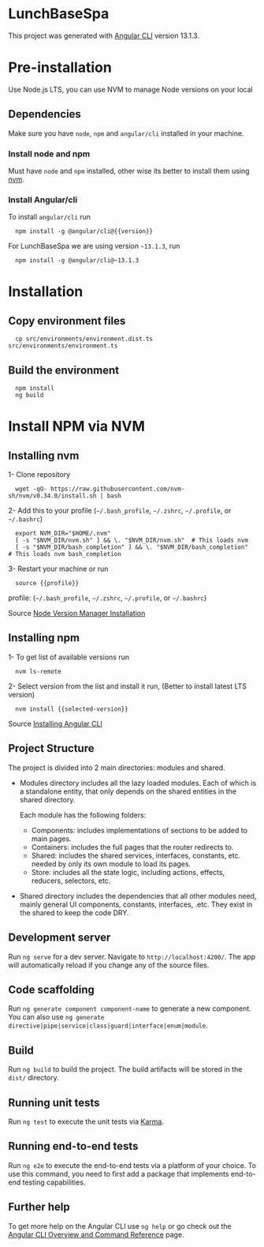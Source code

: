 # LunchBaseSpa

This project was generated with [Angular CLI](https://github.com/angular/angular-cli) version 13.1.3.

# Pre-installation

Use Node.js LTS, you can use NVM to manage Node versions on your local

## Dependencies

Make sure you have `node`, `npm` and `angular/cli` installed in your machine.

### Install node and npm

Must have `node` and `npm` installed, other wise its better to install them using [nvm](#Install-NPM-via-NVM).

### Install Angular/cli

To install `angular/cli` run

```shell
  npm install -g @angular/cli@{{version}}
```

For LunchBaseSpa we are using version `~13.1.3`, run

```shell
  npm install -g @angular/cli@~13.1.3
```

# Installation

## Copy environment files

```shell
  cp src/environments/environment.dist.ts src/environments/environment.ts
```

## Build the environment

```shell
  npm install
  ng build
```

# Install NPM via NVM

## Installing nvm

1- Clone repository

```shell
  wget -qO- https://raw.githubusercontent.com/nvm-sh/nvm/v0.34.0/install.sh | bash
```

2- Add this to your profile (`~/.bash_profile`, `~/.zshrc`, `~/.profile`, or `~/.bashrc`)

```text
  export NVM_DIR="$HOME/.nvm"
  [ -s "$NVM_DIR/nvm.sh" ] && \. "$NVM_DIR/nvm.sh"  # This loads nvm
  [ -s "$NVM_DIR/bash_completion" ] && \. "$NVM_DIR/bash_completion"  # This loads nvm bash_completion
```

3- Restart your machine or run

```shell
  source {{profile}}
```

profile: (`~/.bash_profile`, `~/.zshrc`, `~/.profile`, or `~/.bashrc`)

Source [Node Version Manager Installation](https://github.com/nvm-sh/nvm)

## Installing npm

1- To get list of available versions run

```shell
  nvm ls-remote
```

2- Select version from the list and install it run, (Better to install latest LTS version)

```shell
  nvm install {{selected-version}}
```

Source [Installing Angular CLI](https://angular.io/cli#installing-angular-cli)

## Project Structure

The project is divided into 2 main directories: modules and shared.

- Modules directory includes all the lazy loaded modules. Each of which is a standalone entity, that only depends on the shared entities in the shared directory.

  Each module has the following folders:

  - Components: includes implementations of sections to be added to main pages.
  - Containers: includes the full pages that the router redirects to.
  - Shared: includes the shared services, interfaces, constants, etc. needed by only its own module to load its pages.
  - Store: includes all the state logic, including actions, effects, reducers, selectors, etc.

- Shared directory includes the dependencies that all other modules need, mainly general UI components, constants, interfaces, .etc.
They exist in the shared to keep the code DRY.

## Development server

Run `ng serve` for a dev server. Navigate to `http://localhost:4200/`. The app will automatically reload if you change any of the source files.

## Code scaffolding

Run `ng generate component component-name` to generate a new component. You can also use `ng generate directive|pipe|service|class|guard|interface|enum|module`.

## Build

Run `ng build` to build the project. The build artifacts will be stored in the `dist/` directory.

## Running unit tests

Run `ng test` to execute the unit tests via [Karma](https://karma-runner.github.io).

## Running end-to-end tests

Run `ng e2e` to execute the end-to-end tests via a platform of your choice. To use this command, you need to first add a package that implements end-to-end testing capabilities.

## Further help

To get more help on the Angular CLI use `ng help` or go check out the [Angular CLI Overview and Command Reference](https://angular.io/cli) page.

